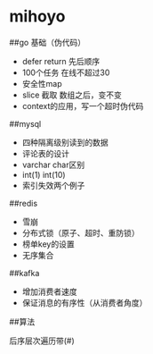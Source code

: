 # mihoyo

\##go 基础（伪代码）

* defer return 先后顺序
* 100个任务 在线不超过30
* 安全性map
* slice 截取 数组之后，变不变
* context的应用，写一个超时伪代码

\##mysql

* 四种隔离级别读到的数据
* 评论表的设计
* varchar char区别
* int(1) int(10)
* 索引失效两个例子

\##redis

* 雪崩
* 分布式锁（原子、超时、重防锁）
* 榜单key的设置
* 无序集合

\##kafka

* 增加消费者速度
* 保证消息的有序性（从消费者角度）

\##算法

后序层次遍历带(#)

